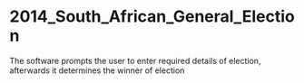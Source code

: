 # 2014_South_African_General_Election
The software prompts the user to enter required details of election, afterwards it determines the winner of election  
